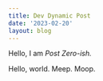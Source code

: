```yaml
---
title: Dev Dynamic Post
date: '2023-02-20'
layout: blog
---
```


Hello, I am _Post Zero-ish._

Hello, world. Meep. Moop.
